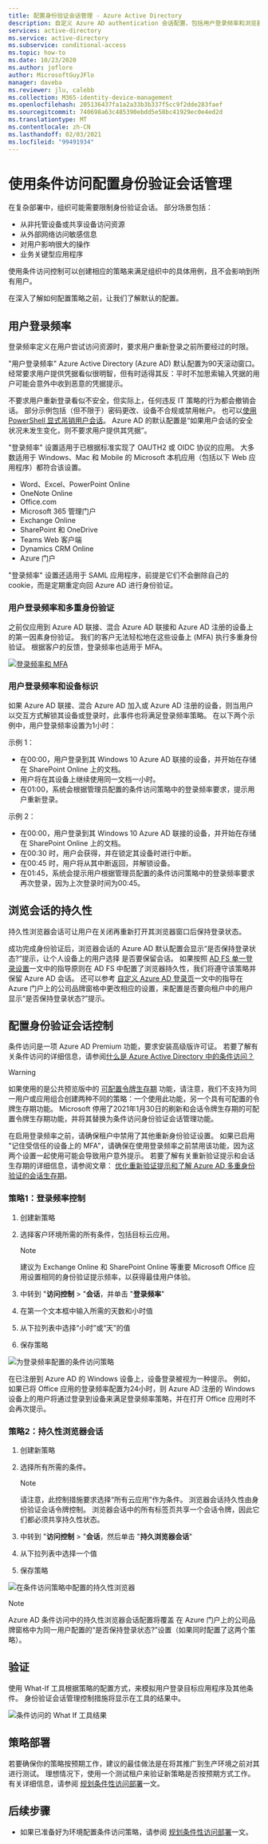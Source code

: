 ```yaml
---
title: 配置身份验证会话管理 - Azure Active Directory
description: 自定义 Azure AD authentication 会话配置，包括用户登录频率和浏览器会话暂留。
services: active-directory
ms.service: active-directory
ms.subservice: conditional-access
ms.topic: how-to
ms.date: 10/23/2020
ms.author: joflore
author: MicrosoftGuyJFlo
manager: daveba
ms.reviewer: jlu, calebb
ms.collection: M365-identity-device-management
ms.openlocfilehash: 205136437fa1a2a33b3b337f5cc9f2dde283faef
ms.sourcegitcommit: 740698a63c485390ebdd5e58bc41929ec0e4ed2d
ms.translationtype: MT
ms.contentlocale: zh-CN
ms.lasthandoff: 02/03/2021
ms.locfileid: "99491934"
---
```

# <a name="configure-authentication-session-management-with-conditional-access"></a>使用条件访问配置身份验证会话管理

在复杂部署中，组织可能需要限制身份验证会话。 部分场景包括：

* 从非托管设备或共享设备访问资源
* 从外部网络访问敏感信息
* 对用户影响很大的操作
* 业务关键型应用程序

使用条件访问控制可以创建相应的策略来满足组织中的具体用例，且不会影响到所有用户。

在深入了解如何配置策略之前，让我们了解默认的配置。

## <a name="user-sign-in-frequency"></a>用户登录频率

登录频率定义在用户尝试访问资源时，要求用户重新登录之前所要经过的时限。

"用户登录频率" Azure Active Directory (Azure AD) 默认配置为90天滚动窗口。 经常要求用户提供凭据看似很明智，但有时适得其反：平时不加思索输入凭据的用户可能会意外中收到恶意的凭据提示。

不要求用户重新登录看似不安全，但实际上，任何违反 IT 策略的行为都会撤销会话。 部分示例包括（但不限于）密码更改、设备不合规或禁用帐户。 也可以[使用 PowerShell 显式吊销用户会话](/powershell/module/azuread/revoke-azureaduserallrefreshtoken?view=azureadps-2.0&preserve-view=true)。 Azure AD 的默认配置是“如果用户会话的安全状况未发生变化，则不要求用户提供其凭据”。

"登录频率" 设置适用于已根据标准实现了 OAUTH2 或 OIDC 协议的应用。 大多数适用于 Windows、Mac 和 Mobile 的 Microsoft 本机应用（包括以下 Web 应用程序）都符合该设置。

- Word、Excel、PowerPoint Online
- OneNote Online
- Office.com
- Microsoft 365 管理门户
- Exchange Online
- SharePoint 和 OneDrive
- Teams Web 客户端
- Dynamics CRM Online
- Azure 门户

"登录频率" 设置还适用于 SAML 应用程序，前提是它们不会删除自己的 cookie，而是定期重定向回 Azure AD 进行身份验证。

### <a name="user-sign-in-frequency-and-multi-factor-authentication"></a>用户登录频率和多重身份验证

之前仅应用到 Azure AD 联接、混合 Azure AD 联接和 Azure AD 注册的设备上的第一因素身份验证。 我们的客户无法轻松地在这些设备上 (MFA) 执行多重身份验证。 根据客户的反馈，登录频率也适用于 MFA。

[![登录频率和 MFA](media/howto-conditional-access-session-lifetime/conditional-access-flow-chart-small.png)](media/howto-conditional-access-session-lifetime/conditional-access-flow-chart.png#lightbox)

### <a name="user-sign-in-frequency-and-device-identities"></a>用户登录频率和设备标识

如果 Azure AD 联接、混合 Azure AD 加入或 Azure AD 注册的设备，则当用户以交互方式解锁其设备或登录时，此事件也将满足登录频率策略。 在以下两个示例中，用户登录频率设置为1小时：

示例 1：

- 在00:00，用户登录到其 Windows 10 Azure AD 联接的设备，并开始在存储在 SharePoint Online 上的文档。
- 用户将在其设备上继续使用同一文档一小时。
- 在01:00，系统会根据管理员配置的条件访问策略中的登录频率要求，提示用户重新登录。

示例 2：

- 在00:00，用户登录到其 Windows 10 Azure AD 联接的设备，并开始在存储在 SharePoint Online 上的文档。
- 在00:30 时，用户会获得，并在锁定其设备时进行中断。
- 在00:45 时，用户将从其中断返回，并解锁设备。
- 在01:45，系统会提示用户根据管理员配置的条件访问策略中的登录频率要求再次登录，因为上次登录时间为00:45。

## <a name="persistence-of-browsing-sessions"></a>浏览会话的持久性

持久性浏览器会话可让用户在关闭再重新打开其浏览器窗口后保持登录状态。

成功完成身份验证后，浏览器会话的 Azure AD 默认配置会显示“是否保持登录状态?”提示，让个人设备上的用户选择 是否要保留会话。 如果按照 [AD FS 单一登录设置](/windows-server/identity/ad-fs/operations/ad-fs-single-sign-on-settings#enable-psso-for-office-365-users-to-access-sharepoint-online
)一文中的指导原则在 AD FS 中配置了浏览器持久性，我们将遵守该策略并保留 Azure AD 会话。 还可以参考 [自定义 Azure AD 登录页](../fundamentals/customize-branding.md)一文中的指导在 Azure 门户上的公司品牌窗格中更改相应的设置，来配置是否要向租户中的用户显示“是否保持登录状态?”提示。

## <a name="configuring-authentication-session-controls"></a>配置身份验证会话控制

条件访问是一项 Azure AD Premium 功能，要求安装高级版许可证。 若要了解有关条件访问的详细信息，请参阅[什么是 Azure Active Directory 中的条件访问？](overview.md#license-requirements)

> [!WARNING]
> 如果使用的是公共预览版中的 [可配置令牌生存期](../develop/active-directory-configurable-token-lifetimes.md) 功能，请注意，我们不支持为同一用户或应用组合创建两种不同的策略：一个使用此功能，另一个具有可配置的令牌生存期功能。 Microsoft 停用了2021年1月30日的刷新和会话令牌生存期的可配置令牌生存期功能，并将其替换为条件访问身份验证会话管理功能。  
>
> 在启用登录频率之前，请确保租户中禁用了其他重新身份验证设置。 如果已启用 "记住受信任的设备上的 MFA"，请确保在使用登录频率之前禁用该功能，因为这两个设置一起使用可能会导致用户意外提示。 若要了解有关重新验证提示和会话生存期的详细信息，请参阅文章： [优化重新验证提示和了解 Azure AD 多重身份验证的会话生存期](../authentication/concepts-azure-multi-factor-authentication-prompts-session-lifetime.md)。

### <a name="policy-1-sign-in-frequency-control"></a>策略1：登录频率控制

1. 创建新策略
1. 选择客户环境所需的所有条件，包括目标云应用。

   > [!NOTE]
   > 建议为 Exchange Online 和 SharePoint Online 等重要 Microsoft Office 应用设置相同的身份验证提示频率，以获得最佳用户体验。

1. 中转到 "**访问控制**  >  "**会话**，并单击 "**登录频率**"
1. 在第一个文本框中输入所需的天数和小时值
1. 从下拉列表中选择“小时”或“天”的值
1. 保存策略

![为登录频率配置的条件访问策略](media/howto-conditional-access-session-lifetime/conditional-access-policy-session-sign-in-frequency.png)

在已注册到 Azure AD 的 Windows 设备上，设备登录被视为一种提示。 例如，如果已将 Office 应用的登录频率配置为24小时，则 Azure AD 注册的 Windows 设备上的用户将通过登录到设备来满足登录频率策略，并在打开 Office 应用时不会再次提示。

### <a name="policy-2-persistent-browser-session"></a>策略2：持久性浏览器会话

1. 创建新策略
1. 选择所有所需的条件。

   > [!NOTE]
   > 请注意，此控制措施要求选择“所有云应用”作为条件。 浏览器会话持久性由身份验证会话令牌控制。 浏览器会话中的所有标签页共享一个会话令牌，因此它们都必须共享持久性状态。

1. 中转到 "**访问控制**  >  "**会话**，然后单击 "**持久浏览器会话**"
1. 从下拉列表中选择一个值
1. 保存策略

![在条件访问策略中配置的持久性浏览器](media/howto-conditional-access-session-lifetime/conditional-access-policy-session-persistent-browser.png)

> [!NOTE]
> Azure AD 条件访问中的持久性浏览器会话配置将覆盖 在 Azure 门户上的公司品牌窗格中为同一用户配置的“是否保持登录状态?”设置（如果同时配置了这两个策略）。

## <a name="validation"></a>验证

使用 What-If 工具根据策略的配置方式，来模拟用户登录目标应用程序及其他条件。 身份验证会话管理控制措施将显示在工具的结果中。

![条件访问的 What If 工具结果](media/howto-conditional-access-session-lifetime/conditional-access-what-if-tool-result.png)

## <a name="policy-deployment"></a>策略部署

若要确保你的策略按预期工作，建议的最佳做法是在将其推广到生产环境之前对其进行测试。 理想情况下，使用一个测试租户来验证新策略是否按预期方式工作。 有关详细信息，请参阅 [规划条件性访问部署](plan-conditional-access.md)一文。

## <a name="next-steps"></a>后续步骤

* 如果已准备好为环境配置条件访问策略，请参阅 [规划条件性访问部署](plan-conditional-access.md)一文。